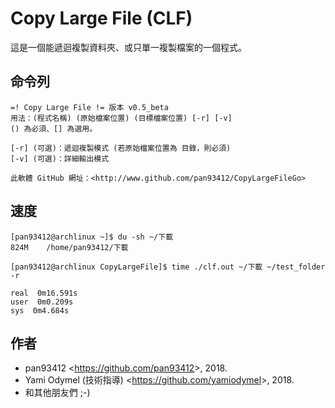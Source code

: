 # Copy Large File (CLF)
這是一個能遞迴複製資料夾、或只單一複製檔案的一個程式。

## 命令列
```
=! Copy Large File != 版本 v0.5_beta
用法：(程式名稱) (原始檔案位置) (目標檔案位置) [-r] [-v]
() 為必須、[] 為選用。

[-r] (可選)：遞迴複製模式 (若原始檔案位置為 目錄，則必須)
[-v] (可選)：詳細輸出模式

此軟體 GitHub 網址：<http://www.github.com/pan93412/CopyLargeFileGo>
```

## 速度
```
[pan93412@archlinux ~]$ du -sh ~/下載
824M	/home/pan93412/下載

[pan93412@archlinux CopyLargeFile]$ time ./clf.out ~/下載 ~/test_folder -r

real  0m16.591s
user  0m0.209s
sys  0m4.684s
```

## 作者
- pan93412 \<<https://github.com/pan93412>\>, 2018.
- Yami Odymel (技術指導) \<<https://github.com/yamiodymel>\>, 2018.
- 和其他朋友們 ;-)
